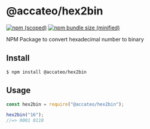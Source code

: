 # @accateo/hex2bin

[![npm (scoped)](https://img.shields.io/npm/v/@accateo/hex2bin.svg)](https://www.npmjs.com/package/@accateo/hex2bin)
[![npm bundle size (minified)](https://img.shields.io/bundlephobia/min/@accateo/hex2bin.svg)](https://www.npmjs.com/package/@accateo/hex2bin)

NPM Package to convert hexadecimal number to binary

## Install

```
$ npm install @accateo/hex2bin
```

## Usage

```js
const hex2bin = require("@accateo/hex2bin");

hex2bin("16");
//=> 0001 0110
 
